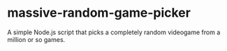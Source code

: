 # massive-random-game-picker
A simple Node.js script that picks a completely random videogame from a million or so games.
